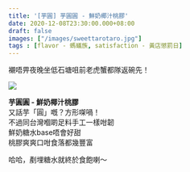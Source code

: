 ```yaml
---
title: '[芋圓] 芋圓圓 - 鮮奶椰汁桃膠'
date: 2020-12-08T23:30:00.000+08:00
draft: false
images: ["/images/sweettarotaro.jpg"]
tags : [flavor - 螞蟻族, satisfaction - 黃店懲罰日]
---
```


襯唔畀夜晚坐低石塘咀前老虎蟹都隊返碗先！

![](/images/sweettarotaro.jpg)

**芋圓圓 - 鮮奶椰汁桃膠**  
又話芋「圓」嘅？方形㗎喎！  
不過同台灣嗰啲足料手工一樣咁韌  
鮮奶糖水base唔會好甜  
桃膠爽爽口咁食落都幾豐富  
  
哈哈，剷埋糖水就終於食飽喇～    
